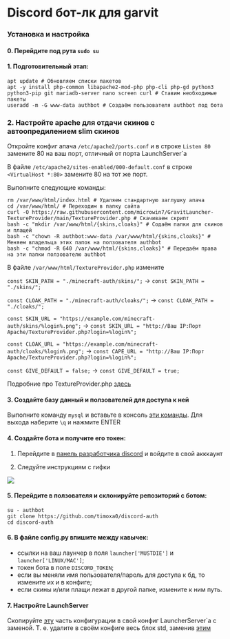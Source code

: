 # Discord бот-лк для garvit
### Установка и настройка
#### 0. Перейдите под рута `sudo su`
#### 1. Подготовительный этап:
```
apt update # Обновляем списки пакетов
apt -y install php-common libapache2-mod-php php-cli php-gd python3 python3-pip git mariadb-server nano screen curl # Ставим необходимые пакеты
useradd -m -G www-data authbot # Создаём пользователя authbot под бота
```

### 2. Настройте apache для отдачи скинов с автоопредилением slim скинов
Откройте конфиг апача `/etc/apache2/ports.conf` и в строке `Listen 80` замените 80 на ваш порт, отличный от порта LaunchServer\`а

В файле `/etc/apache2/sites-enabled/000-default.conf` в строке `<VirtualHost *:80>` замените 80 на тот же порт.

Выполните следующие команды:

```
rm /var/www/html/index.html # Удаляем стандартную заглушку апача
cd /var/www/html/ # Переходим в папку сайта
curl -O https://raw.githubusercontent.com/microwin7/GravitLauncher-TextureProvider/main/TextureProvider.php # Скачиваем скрипт
bash -c "mkdir /var/www/html/{skins,cloaks}" # Содаём папки для скинов и плащей
bash -c "chown -R authbot:www-data /var/www/html/{skins,cloaks}" # Меняем владельца этих папок на ползователя authbot
bash -c "chmod -R 640 /var/www/html/{skins,cloaks}" # Передаём права на эти папки ползователю authbot
```

В файле `/var/www/html/TextureProvider.php` измените

`const SKIN_PATH = "./minecraft-auth/skins/";`  -> `const SKIN_PATH = "./skins/";`

`const CLOAK_PATH = "./minecraft-auth/cloaks/";` -> `const CLOAK_PATH = "./cloaks/";`

`const SKIN_URL = "https://example.com/minecraft-auth/skins/%login%.png";` -> `const SKIN_URL = "http://Ваш IP:Порт Apache/TextureProvider.php?login=%login%";`

`const CLOAK_URL = "https://example.com/minecraft-auth/cloaks/%login%.png";` -> `const CAPE_URL = "http://Ваш IP:Порт Apache/TextureProvider.php?login=%login%";`

`const GIVE_DEFAULT = false;` -> `const GIVE_DEFAULT = true; `

Подробние про TextureProvider.php [здесь](https://github.com/microwin7/GravitLauncher-TextureProvider#%D1%83%D1%81%D1%82%D0%B0%D0%BD%D0%BE%D0%B2%D0%BA%D0%B0 "здесь")

#### 3. Создайте базу данный и ползователей для доступа к ней
Выполните команду `mysql` и вставьте в консоль [эти команды](https://raw.githubusercontent.com/timoxa0/discord-auth/main/sql-commands.txt "эти команды"). Для выхода наберите `\q` и нажмите ENTER

#### 4. Создайте бота и получите его токен:
1. Перейдите в [панель разработчика discord](https://discord.com/developers/applications "панель разработсика discord") и войдите в свой акккаунт

2. Следуйте инструкциям с гифки

![](https://i.imgur.com/fDvlaW9.gif)

#### 5. Перейдите в ползователя и склонируйте репозиторий с ботом:
```
su - authbot
git clone https://github.com/timoxa0/discord-auth
cd discord-auth
```

#### 6. В файле config.py впишите между кавычек:
- ссылки на ваш лаунчер в поля `launcher['MUSTDIE']` и `launcher['LINUX/MAC']`;
- токен бота в поле `DISCORD_TOKEN`;
- если вы меняли имя пользователя/пароль для доступа к бд, то измените их и в конфиге;
- если скины и/или плащи лежат в другой папке, измените к ним путь.

#### 7. Настройте LaunchServer
Скопируйте [эту](https://raw.githubusercontent.com/timoxa0/discord-auth/main/gravitAuthExample.txt "эту") часть конфигурации в свой конфиг LauncherServer\`а с заменой. Т. е. удалите в своём конфиге весь блок std, заменив [этим](https://raw.githubusercontent.com/timoxa0/discord-auth/main/gravitAuthExample.txt "этим")
